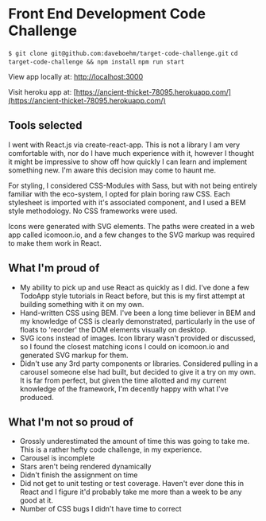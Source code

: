 # Front End Development Code Challenge

`$ git clone git@github.com:daveboehm/target-code-challenge.git`
`cd target-code-challenge && npm install`
`npm run start`

View app locally at: [http://localhost:3000](http://localhost:3000)

Visit heroku app at: [https://ancient-thicket-78095.herokuapp.com/](https://ancient-thicket-78095.herokuapp.com/)

## Tools selected

I went with React.js via create-react-app. This is not a library I am very comfortable with, nor do I have much experience with it, however I thought it might be impressive to show off how quickly I can learn and implement something new. I'm aware this decision may come to haunt me.

For styling, I considered CSS-Modules with Sass, but with not being entirely familiar with the eco-system, I opted for plain boring raw CSS. Each stylesheet is imported with it's associated component, and I used a BEM style methodology. No CSS frameworks were used.

Icons were generated with SVG elements. The paths were created in a web app called icomoon.io, and a few changes to the SVG markup was required to make them work in React.

## What I'm proud of

- My ability to pick up and use React as quickly as I did. I've done a few TodoApp style tutorials in React before, but this is my first attempt at building something with it on my own.
- Hand-written CSS using BEM. I've been a long time believer in BEM and my knowledge of CSS is clearly demonstrated, particularly in the use of floats to 'reorder' the DOM elements visually on desktop.
- SVG icons instead of images. Icon library wasn't provided or discussed, so I found the closest matching icons I could on icomoon.io and generated SVG markup for them.
- Didn't use any 3rd party components or libraries. Considered pulling in a carousel someone else had built, but decided to give it a try on my own. It is far from perfect, but given the time allotted and my current knowledge of the framework, I'm decently happy with what I've produced.

## What I'm not so proud of

- Grossly underestimated the amount of time this was going to take me. This is a rather hefty code challenge, in my experience.
- Carousel is incomplete
- Stars aren't being rendered dynamically
- Didn't finish the assignment on time
- Did not get to unit testing or test coverage. Haven't ever done this in React and I figure it'd probably take me more than a week to be any good at it.
- Number of CSS bugs I didn't have time to correct